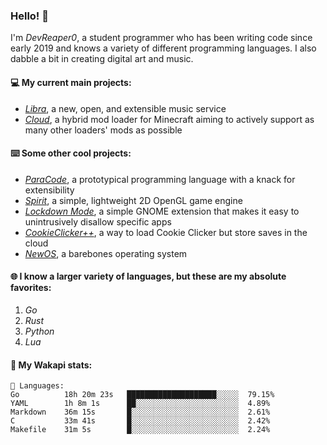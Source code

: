 ### Hello! 👋

I'm _DevReaper0_, a student programmer who has been writing code since early 2019 and knows a variety of different programming languages. I also dabble a bit in creating digital art and music.

#### 💻 My current main projects:

-   _[Libra](https://github.com/LibraMusic)_, a new, open, and extensible music service
-   _[Cloud](https://github.com/CloudLoaderMC/CloudLoader)_, a hybrid mod loader for Minecraft aiming to actively support as many other loaders' mods as possible

#### ⌨️ Some other cool projects:

-   _[ParaCode](https://github.com/ParaCodeLang/ParaCode)_, a prototypical programming language with a knack for extensibility
-   _[Spirit](https://gitlab.com/DevReaper0/SpiritEngine)_, a simple, lightweight 2D OpenGL game engine
-   _[Lockdown Mode](https://github.com/DevReaper0/GNOME-LockdownMode)_, a simple GNOME extension that makes it easy to unintrusively disallow specific apps
-   _[CookieClicker++](https://github.com/DevReaper0/CookieClickerPlusPlus)_, a way to load Cookie Clicker but store saves in the cloud
-   _[NewOS](https://github.com/DevReaper0/NewOS)_, a barebones operating system

#### 🌐 I know a larger variety of languages, but these are my absolute favorites:

1. _Go_
2. _Rust_
3. _Python_
4. _Lua_

#### 📡 My Wakapi stats:

```text
💾 Languages:
Go          18h 20m 23s   ████████████████████░░░░░  79.15%
YAML        1h 8m 1s      ██░░░░░░░░░░░░░░░░░░░░░░░  4.89%
Markdown    36m 15s       █░░░░░░░░░░░░░░░░░░░░░░░░  2.61%
C           33m 41s       █░░░░░░░░░░░░░░░░░░░░░░░░  2.42%
Makefile    31m 5s        █░░░░░░░░░░░░░░░░░░░░░░░░  2.24%
```
